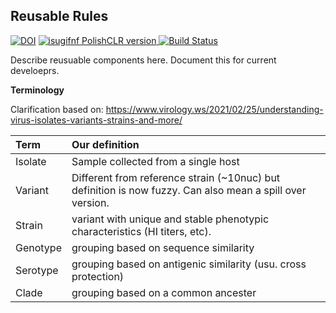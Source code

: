 ## Reusable Rules

[![DOI](https://zenodo.org/badge/375112950.svg)](https://zenodo.org/badge/latestdoi/375112950) <a href="https://hub.docker.com/r/csiva2022/polishclr">
      <img alt="isugifnf PolishCLR version" src="https://img.shields.io/docker/v/csiva2022/polishclr?label=%F0%9F%90%8B%20%20%20docker%3Apolishclr">
  </a> [![Build Status](https://github.com/isugifNF/polishCLR/actions/workflows/stubtest.yml/badge.svg?branch=main)](https://github.com/isugifNF/polishCLR/actions/workflows/stubtest.yml)

Describe reusuable components here. Document this for current develoeprs. 


**Terminology**

Clarification based on: https://www.virology.ws/2021/02/25/understanding-virus-isolates-variants-strains-and-more/

| Term | Our definition |
|:--|:--|
| Isolate | Sample collected from a single host |
| Variant | Different from reference strain (~10nuc) but definition is now fuzzy. Can also mean a spill over version. |
| Strain  | variant with unique and stable phenotypic characteristics (HI titers, etc).|
| Genotype | grouping based on sequence similarity |
| Serotype | grouping based on antigenic similarity (usu. cross protection) |
| Clade | grouping based on a common ancester |

